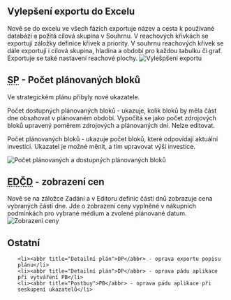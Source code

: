 ﻿---
categories: [fenix]
layout: fenix
---
## Vylepšení exportu do Excelu
Nově se do excelu ve všech fázích exportuje název a cesta k používané databázi a požitá cílová skupina v Souhrnu. V reachových křivkách se exportují záložky definice křivek a priority. V souhrnu reachových křivek se dále exportují i cílová skupina, hladina a období pro každou tabulku či graf. Exportuje se také nastavení reachové plochy.
![Vylešpšení exportu]({{site.url}}/data/exportnewandbetter.PNG "Vylepšení exportu")

## <abbr title="Strategický plán">SP</abbr> - Počet plánovaných bloků
Ve strategickém plánu přibyly nové ukazatele.

Počet dostupných plánovaných bloků - ukazuje, kolik bloků by měla část dne obsahovat v plánovaném období. Vypočítá se jako počet zdrojových bloků upravený poměrem zdrojových a plánovaných dní. Nelze editovat.

Počet plánovaných bloků - ukazuje počet bloků, které odpovídají aktuální investici. Ukazatel je možné měnit, a tím upravovat výši investice.

![Počet plánovaných a dostupných plánovaných bloků]({{site.url}}/data/planovanebloky.png "Počet plánovaných a dostupných plánovaných bloků")

## <abbr title="Editor defiic částí dnů">EDČD</abbr> - zobrazení cen
Nově se na záložce Zadání a v Editoru definic částí dnů zobrazuje cena vybraných částí dne. Jde o zobrazení ceny vyplněné v nákupních podmínkách pro vybrané médium a zvolené plánované datum.
![Zobrazení ceny]({{site.url}}/data/cenavzadani.png "Zobrazení ceny")

 
## Ostatní
<ul>

	<li><abbr title="Detailní plán">DP</abbr> - oprava exportu popisu plánu</li>
	<li><abbr title="Detailní plán">DP</abbr> - oprava pádu aplikace při vytváření PB</li>
	<li><abbr title="Postbuy">PB</abbr> - oprava pádu aplikace při seskupení ukazatelů</li>
		
</ul>
